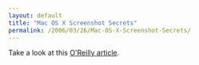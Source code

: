 ```yaml
---
layout: default
title: "Mac OS X Screenshot Secrets"
permalink: /2006/03/26/Mac-OS-X-Screenshot-Secrets/
---
```


Take a look at this <a href="http://digitalmedia.oreilly.com/2006/01/01/mac-os-x-screenshot-secrets.html" target="_blank">O'Reilly article</a>.